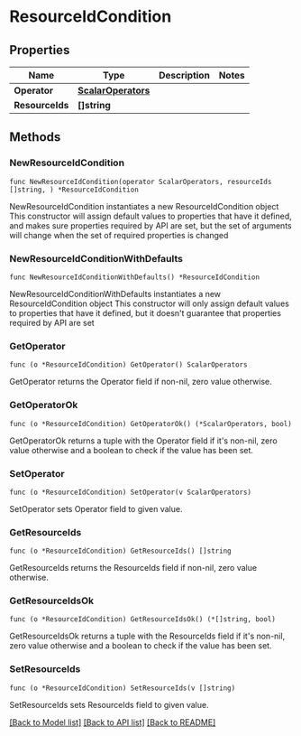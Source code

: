 # ResourceIdCondition

## Properties

Name | Type | Description | Notes
------------ | ------------- | ------------- | -------------
**Operator** | [**ScalarOperators**](ScalarOperators.md) |  | 
**ResourceIds** | **[]string** |  | 

## Methods

### NewResourceIdCondition

`func NewResourceIdCondition(operator ScalarOperators, resourceIds []string, ) *ResourceIdCondition`

NewResourceIdCondition instantiates a new ResourceIdCondition object
This constructor will assign default values to properties that have it defined,
and makes sure properties required by API are set, but the set of arguments
will change when the set of required properties is changed

### NewResourceIdConditionWithDefaults

`func NewResourceIdConditionWithDefaults() *ResourceIdCondition`

NewResourceIdConditionWithDefaults instantiates a new ResourceIdCondition object
This constructor will only assign default values to properties that have it defined,
but it doesn't guarantee that properties required by API are set

### GetOperator

`func (o *ResourceIdCondition) GetOperator() ScalarOperators`

GetOperator returns the Operator field if non-nil, zero value otherwise.

### GetOperatorOk

`func (o *ResourceIdCondition) GetOperatorOk() (*ScalarOperators, bool)`

GetOperatorOk returns a tuple with the Operator field if it's non-nil, zero value otherwise
and a boolean to check if the value has been set.

### SetOperator

`func (o *ResourceIdCondition) SetOperator(v ScalarOperators)`

SetOperator sets Operator field to given value.


### GetResourceIds

`func (o *ResourceIdCondition) GetResourceIds() []string`

GetResourceIds returns the ResourceIds field if non-nil, zero value otherwise.

### GetResourceIdsOk

`func (o *ResourceIdCondition) GetResourceIdsOk() (*[]string, bool)`

GetResourceIdsOk returns a tuple with the ResourceIds field if it's non-nil, zero value otherwise
and a boolean to check if the value has been set.

### SetResourceIds

`func (o *ResourceIdCondition) SetResourceIds(v []string)`

SetResourceIds sets ResourceIds field to given value.



[[Back to Model list]](../README.md#documentation-for-models) [[Back to API list]](../README.md#documentation-for-api-endpoints) [[Back to README]](../README.md)


